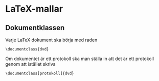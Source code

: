 # LaTeX-mallar

## Dokumentklassen

Varje LaTeX dokument ska börja med raden

```
\documentclass{dvd}
```

Om dokumentet är ett protokoll ska man ställa in att det är ett protokoll genom att istället skriva

```
\documentclass[protokoll]{dvd}
```

